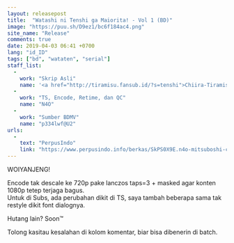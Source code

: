 ```yaml
---
layout: releasepost
title:  "Watashi ni Tenshi ga Maiorita! - Vol 1 (BD)"
image: "https://puu.sh/D9ez1/bc6f184ac4.png"
site_name: "Release"
comments: true
date: 2019-04-03 06:41 +0700
lang: "id_ID"
tags: ["bd", "wataten", "serial"]
staff_list:
  - 
    work: "Skrip Asli"
    name: '<a href="http://tiramisu.fansub.id/?s=tenshi">Chiira-Tiramisu</a>'
  - 
    work: "TS, Encode, Retime, dan QC"
    name: "N4O"
  - 
    work: "Sumber BDMV"
    name: "p334lwf@U2"
urls:
  - 
    text: "PerpusIndo"
    link: "https://www.perpusindo.info/berkas/SkPS0X9E.n4o-mitsuboshi-colors-vol-2-bd-810p"
---
```

WOIYANJENG!

Encode tak descale ke 720p pake lanczos taps=3 + masked agar konten 1080p tetep terjaga bagus.<br>
Untuk di Subs, ada perubahan dikit di TS, saya tambah beberapa sama tak restyle dikit font dialognya.

Hutang lain? Soon™

Tolong kasitau kesalahan di kolom komentar, biar bisa dibenerin di batch.